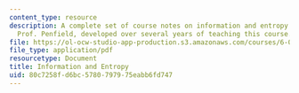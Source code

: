 ```yaml
---
content_type: resource
description: A complete set of course notes on information and entropy written by
  Prof. Penfield, developed over several years of teaching this course.
file: https://ol-ocw-studio-app-production.s3.amazonaws.com/courses/6-050j-information-and-entropy-spring-2008/80c7258fd6bc5780797975eabb6fd747_MIT6_050JS08_textbook.pdf
file_type: application/pdf
resourcetype: Document
title: Information and Entropy
uid: 80c7258f-d6bc-5780-7979-75eabb6fd747
---
```

